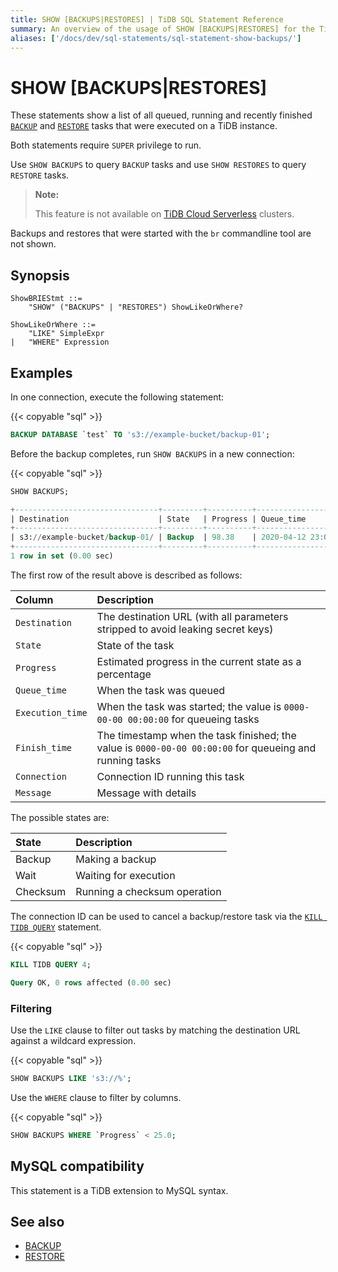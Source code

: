 ```yaml
---
title: SHOW [BACKUPS|RESTORES] | TiDB SQL Statement Reference
summary: An overview of the usage of SHOW [BACKUPS|RESTORES] for the TiDB database.
aliases: ['/docs/dev/sql-statements/sql-statement-show-backups/']
---
```


# SHOW [BACKUPS|RESTORES]

These statements show a list of all queued, running and recently finished [`BACKUP`](/sql-statements/sql-statement-backup.md) and [`RESTORE`](/sql-statements/sql-statement-restore.md) tasks that were executed on a TiDB instance.

Both statements require `SUPER` privilege to run.

Use `SHOW BACKUPS` to query `BACKUP` tasks and use `SHOW RESTORES` to query `RESTORE` tasks.

> **Note:**
>
> This feature is not available on [TiDB Cloud Serverless](https://docs.pingcap.com/tidbcloud/select-cluster-tier#tidb-serverless) clusters.

Backups and restores that were started with the `br` commandline tool are not shown.

## Synopsis

```ebnf+diagram
ShowBRIEStmt ::=
    "SHOW" ("BACKUPS" | "RESTORES") ShowLikeOrWhere?

ShowLikeOrWhere ::=
    "LIKE" SimpleExpr
|   "WHERE" Expression
```

## Examples

In one connection, execute the following statement:

{{< copyable "sql" >}}

```sql
BACKUP DATABASE `test` TO 's3://example-bucket/backup-01';
```

Before the backup completes, run `SHOW BACKUPS` in a new connection:

{{< copyable "sql" >}}

```sql
SHOW BACKUPS;
```

```sql
+--------------------------------+---------+----------+---------------------+---------------------+-------------+------------+---------+
| Destination                    | State   | Progress | Queue_time          | Execution_time      | Finish_time | Connection | Message |
+--------------------------------+---------+----------+---------------------+---------------------+-------------+------------+---------+
| s3://example-bucket/backup-01/ | Backup  | 98.38    | 2020-04-12 23:09:03 | 2020-04-12 23:09:25 |        NULL |          4 | NULL    |
+--------------------------------+---------+----------+---------------------+---------------------+-------------+------------+---------+
1 row in set (0.00 sec)
```

The first row of the result above is described as follows:

| Column | Description |
| :-------- | :--------- |
| `Destination` | The destination URL (with all parameters stripped to avoid leaking secret keys) |
| `State` | State of the task |
| `Progress` | Estimated progress in the current state as a percentage |
| `Queue_time` | When the task was queued |
| `Execution_time` | When the task was started; the value is `0000-00-00 00:00:00` for queueing tasks |
| `Finish_time` | The timestamp when the task finished; the value is `0000-00-00 00:00:00` for queueing and running tasks |
| `Connection` | Connection ID running this task |
| `Message` | Message with details |

The possible states are:

| State | Description |
| :-----|:------------|
| Backup | Making a backup |
| Wait | Waiting for execution |
| Checksum | Running a checksum operation |

The connection ID can be used to cancel a backup/restore task via the [`KILL TIDB QUERY`](/sql-statements/sql-statement-kill.md) statement.

{{< copyable "sql" >}}

```sql
KILL TIDB QUERY 4;
```

```sql
Query OK, 0 rows affected (0.00 sec)
```

### Filtering

Use the `LIKE` clause to filter out tasks by matching the destination URL against a wildcard expression.

{{< copyable "sql" >}}

```sql
SHOW BACKUPS LIKE 's3://%';
```

Use the `WHERE` clause to filter by columns.

{{< copyable "sql" >}}

```sql
SHOW BACKUPS WHERE `Progress` < 25.0;
```

## MySQL compatibility

This statement is a TiDB extension to MySQL syntax.

## See also

* [BACKUP](/sql-statements/sql-statement-backup.md)
* [RESTORE](/sql-statements/sql-statement-restore.md)
